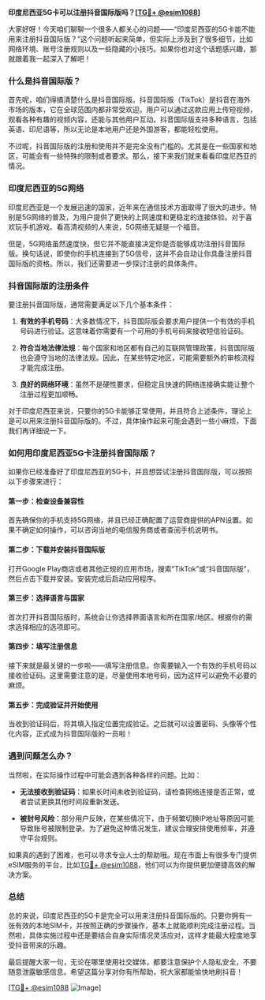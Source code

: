 **印度尼西亚5G卡可以注册抖音国际版吗？[[TG💪+ @esim1088](https://t.me/s/esim1088)]**

大家好呀！今天咱们聊聊一个很多人都关心的问题——“印度尼西亚的5G卡能不能用来注册抖音国际版？”这个问题听起来简单，但实际上涉及到了很多细节，比如网络环境、账号注册规则以及一些隐藏的小技巧。如果你也对这个话题感兴趣，那就跟着我一起深入了解吧！

### 什么是抖音国际版？

首先呢，咱们得搞清楚什么是抖音国际版。抖音国际版（TikTok）是抖音在海外市场的版本，它在全球范围内都非常受欢迎。用户可以通过这款应用上传短视频，观看各种有趣的视频内容，还能与其他用户互动。抖音国际版支持多种语言，包括英语、印尼语等，所以无论是本地用户还是外国游客，都能轻松使用。

不过呢，抖音国际版的注册和使用并不是完全没有门槛的。尤其是在一些国家和地区，可能会有一些特殊的限制或者要求。那么，接下来我们就来看看印度尼西亚的情况。

### 印度尼西亚的5G网络

印度尼西亚是一个发展迅速的国家，近年来在通信技术方面取得了很大的进步。特别是5G网络的普及，为用户提供了更快的上网速度和更稳定的连接体验。对于喜欢玩手机游戏、看高清视频的人来说，5G网络无疑是一个福音。

但是，5G网络虽然速度快，但它并不能直接决定你是否能够成功注册抖音国际版。换句话说，即使你的手机连接到了5G信号，这并不会自动让你具备注册抖音国际版的资格。所以，我们还需要进一步探讨注册的具体条件。

### 抖音国际版的注册条件

要注册抖音国际版，通常需要满足以下几个基本条件：

1. **有效的手机号码**：大多数情况下，抖音国际版会要求用户提供一个有效的手机号码进行验证。这意味着你需要有一个可用的手机号码来接收短信验证码。

2. **符合当地法律法规**：每个国家和地区都有自己的互联网管理政策，抖音国际版也会遵守当地的法律法规。因此，在某些特定地区，可能需要额外的审核流程才能完成注册。

3. **良好的网络环境**：虽然不是硬性要求，但稳定且快速的网络连接确实能让整个注册过程更加顺畅。

对于印度尼西亚来说，只要你的5G卡能够正常使用，并且符合上述条件，理论上是可以用来注册抖音国际版的。不过，具体操作起来可能会遇到一些小麻烦，下面我们再详细说一下。

### 如何用印度尼西亚5G卡注册抖音国际版？

如果你已经准备好了印度尼西亚的5G卡，并且想尝试注册抖音国际版，可以按照以下步骤来进行：

#### 第一步：检查设备兼容性

首先确保你的手机支持5G网络，并且已经正确配置了运营商提供的APN设置。如果不确定如何操作，可以咨询当地的电信服务商或者查阅手机说明书。

#### 第二步：下载并安装抖音国际版

打开Google Play商店或者其他正规的应用市场，搜索“TikTok”或“抖音国际版”，然后点击下载并安装。安装完成后启动应用程序。

#### 第三步：选择语言与国家

首次打开抖音国际版时，系统会让你选择界面语言和所在国家/地区。根据你的需求选择相应的选项即可。

#### 第四步：填写注册信息

接下来就是最关键的一步啦——填写注册信息。你需要输入一个有效的手机号码以接收验证码。这里需要注意的是，尽量使用本地号码，因为这样可以避免不必要的麻烦。

#### 第五步：完成验证并开始使用

当收到验证码后，将其填入指定位置完成验证。之后就可以设置密码、头像等个性化内容，正式成为抖音国际版的一员啦！

### 遇到问题怎么办？

当然啦，在实际操作过程中可能会遇到各种各样的问题。比如：

- **无法接收到验证码**：如果长时间未收到验证码，请检查网络连接是否正常，或者尝试更换其他时间段重新发送。
  
- **被封号风险**：部分用户反映，在某些情况下，由于频繁切换IP地址等原因可能导致账号被限制登录。为了避免这种情况发生，建议合理安排使用频率，并遵守平台规则。

如果真的遇到了困难，也可以寻求专业人士的帮助哦。现在市面上有很多专门提供eSIM服务的平台，比如[TG💪+ @esim1088](https://t.me/s/esim1088)，他们可以为你提供更加便捷高效的解决方案。

### 总结

总的来说，印度尼西亚的5G卡是完全可以用来注册抖音国际版的。只要你拥有一张有效的本地SIM卡，并按照正确的步骤操作，基本上就能顺利完成注册过程。当然啦，具体实施过程中还是要结合自身实际情况灵活应对，这样才能最大程度地享受抖音带来的乐趣。

最后提醒大家一句，无论在哪里使用社交媒体，都要注意保护个人隐私安全，不要随意泄露敏感信息。希望这篇分享对你有所帮助，祝大家都能愉快地刷抖音！

[[TG💪+ @esim1088](https://t.me/s/esim1088) ![Image](https://i.postimg.cc/4NQfJmqS/Snipaste-2025-05-13-00-14-12.png)]